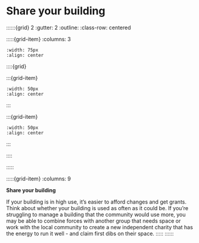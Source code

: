 # Share your building
 
::::::{grid} 2
:gutter: 2
:outline: 
:class-row: centered

:::::{grid-item}
:columns: 3
```{image} /images/card-game/step-icons/step_1.svg
:width: 75px
:align: center
```


::::{grid}

:::{grid-item}

```{image} /images/card-game/carbon-icons/carbon_3.svg
:width: 50px
:align: center
```
:::

:::{grid-item}
```{image} /images/card-game/cost-icons/cost_1.svg
:width: 50px
:align: center
```
:::

::::

:::::

:::::{grid-item}
:columns: 9

**Share your building**

If your building is in high use, it’s easier to afford changes and get grants.  Think about whether your building is used as often as it could be. If you’re struggling to manage a building that the community would use more, you may be able to combine forces with another group that needs space or work with the local community to create a new independent charity that has the energy to run it well - and claim first dibs on their space.
:::::
::::::